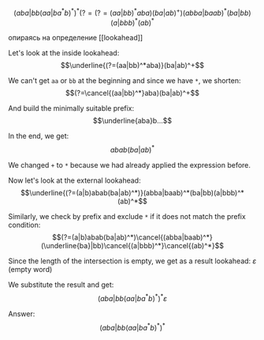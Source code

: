 $$(aba|bb(aa|ba^*b)^*)^*(?=(?=(aa|bb)^*aba)(ba|ab)^+)(abba|baab)^*(ba|bb)(a|bbb)^*(ab)^*$$

опираясь на определение [[lookahead]]

Let's look at the inside lookahead:
$$\underline{(?=(aa|bb)^*aba)}(ba|ab)^+$$

We can't get `aa` or `bb` at the beginning and since we have `*`, we shorten:
$$(?=\cancel{(aa|bb)^*}aba)(ba|ab)^+$$

And build the minimally suitable prefix:
$$\underline{aba}b...$$

In the end, we get:
$$abab(ba|ab)^*$$

We changed `+` to `*` because we had already applied the expression before.

Now let's look at the external lookahead:
$$\underline{(?=(a|b)abab(ba|ab)^*)}(abba|baab)^*(ba|bb)(a|bbb)^*(ab)^*$$

Similarly, we check by prefix and exclude `*` if it does not match the prefix condition:
$$(?=(a|b)abab(ba|ab)^*)\cancel{(abba|baab)^*}(\underline{ba}|bb)\cancel{(a|bbb)^*}\cancel{(ab)^*}$$

Since the length of the intersection is empty, we get as a result lookahead: $\varepsilon$ (empty word)

We substitute the result and get:
$$(aba|bb(aa|ba^*b)^*)^*\varepsilon$$

Answer:
$$(aba|bb(aa|ba^*b)^*)^*$$
